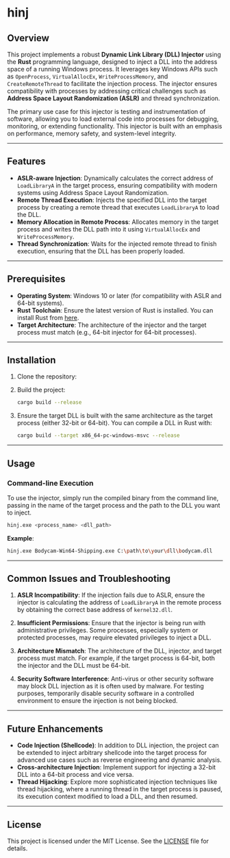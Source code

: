 # hinj 

## Overview

This project implements a robust **Dynamic Link Library (DLL) Injector** using the **Rust** programming language, designed to inject a DLL into the address space of a running Windows process. It leverages key Windows APIs such as `OpenProcess`, `VirtualAllocEx`, `WriteProcessMemory`, and `CreateRemoteThread` to facilitate the injection process. The injector ensures compatibility with processes by addressing critical challenges such as **Address Space Layout Randomization (ASLR)** and thread synchronization.

The primary use case for this injector is testing and instrumentation of software, allowing you to load external code into processes for debugging, monitoring, or extending functionality. This injector is built with an emphasis on performance, memory safety, and system-level integrity.

---
## Features

- **ASLR-aware Injection**: Dynamically calculates the correct address of `LoadLibraryA` in the target process, ensuring compatibility with modern systems using Address Space Layout Randomization.
- **Remote Thread Execution**: Injects the specified DLL into the target process by creating a remote thread that executes `LoadLibraryA` to load the DLL.
- **Memory Allocation in Remote Process**: Allocates memory in the target process and writes the DLL path into it using `VirtualAllocEx` and `WriteProcessMemory`.
- **Thread Synchronization**: Waits for the injected remote thread to finish execution, ensuring that the DLL has been properly loaded.

---
## Prerequisites

- **Operating System**: Windows 10 or later (for compatibility with ASLR and 64-bit systems).
- **Rust Toolchain**: Ensure the latest version of Rust is installed. You can install Rust from [here](https://www.rust-lang.org/tools/install).
- **Target Architecture**: The architecture of the injector and the target process must match (e.g., 64-bit injector for 64-bit processes).

---
## Installation

1. Clone the repository:
2. Build the project:

   ```sh
   cargo build --release
   ```

3. Ensure the target DLL is built with the same architecture as the target process (either 32-bit or 64-bit). You can compile a DLL in Rust with:

   ```sh
   cargo build --target x86_64-pc-windows-msvc --release
   ```
---

## Usage

### Command-line Execution

To use the injector, simply run the compiled binary from the command line, passing in the name of the target process and the path to the DLL you want to inject.

```sh
hinj.exe <process_name> <dll_path>
```

**Example**:

```sh
hinj.exe Bodycam-Win64-Shipping.exe C:\path\to\your\dll\bodycam.dll
```

---

## Common Issues and Troubleshooting

1. **ASLR Incompatibility**: If the injection fails due to ASLR, ensure the injector is calculating the address of `LoadLibraryA` in the remote process by obtaining the correct base address of `kernel32.dll`.

2. **Insufficient Permissions**: Ensure that the injector is being run with administrative privileges. Some processes, especially system or protected processes, may require elevated privileges to inject a DLL.

3. **Architecture Mismatch**: The architecture of the DLL, injector, and target process must match. For example, if the target process is 64-bit, both the injector and the DLL must be 64-bit.

4. **Security Software Interference**: Anti-virus or other security software may block DLL injection as it is often used by malware. For testing purposes, temporarily disable security software in a controlled environment to ensure the injection is not being blocked.

---

## Future Enhancements

- **Code Injection (Shellcode)**: In addition to DLL injection, the project can be extended to inject arbitrary shellcode into the target process for advanced use cases such as reverse engineering and dynamic analysis.
- **Cross-architecture Injection**: Implement support for injecting a 32-bit DLL into a 64-bit process and vice versa.
- **Thread Hijacking**: Explore more sophisticated injection techniques like thread hijacking, where a running thread in the target process is paused, its execution context modified to load a DLL, and then resumed.
---

## License

This project is licensed under the MIT License. See the [LICENSE](LICENSE) file for details.
